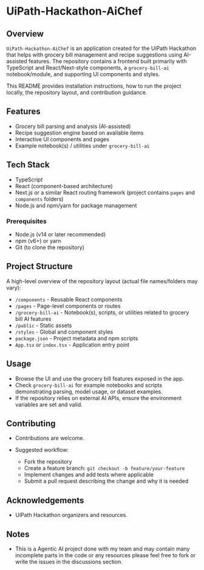 # UiPath-Hackathon-AiChef

## Overview

`UiPath-Hackathon-AiChef` is an application created for the UiPath Hackathon that helps with grocery bill management and recipe suggestions using AI-assisted features. The repository contains a frontend built primarily with TypeScript and React/Next-style components, a `grocery-bill-ai` notebook/module, and supporting UI components and styles.

This README provides installation instructions, how to run the project locally, the repository layout, and contribution guidance.

## Features

* Grocery bill parsing and analysis (AI-assisted)
* Recipe suggestion engine based on available items
* Interactive UI components and pages
* Example notebook(s) / utilities under `grocery-bill-ai`

## Tech Stack

* TypeScript
* React (component-based architecture)
* Next.js or a similar React routing framework (project contains `pages` and `components` folders)
* Node.js and npm/yarn for package management

### Prerequisites

* Node.js (v14 or later recommended)
* npm (v6+) or yarn
* Git (to clone the repository)

## Project Structure

A high-level overview of the repository layout (actual file names/folders may vary):

* `/components` - Reusable React components
* `/pages` - Page-level components or routes
* `/grocery-bill-ai` - Notebook(s), scripts, or utilities related to grocery bill AI features
* `/public` - Static assets
* `/styles` - Global and component styles
* `package.json` - Project metadata and npm scripts
* `App.tsx` or `index.tsx` - Application entry point

## Usage

* Browse the UI and use the grocery bill features exposed in the app.
* Check `grocery-bill-ai` for example notebooks and scripts demonstrating parsing, model usage, or dataset examples.
* If the repository relies on external AI APIs, ensure the environment variables are set and valid.

## Contributing

* Contributions are welcome.

* Suggested workflow:

  * Fork the repository
  * Create a feature branch: `git checkout -b feature/your-feature`
  * Implement changes and add tests where applicable
  * Submit a pull request describing the change and why it is needed

## Acknowledgements

* UiPath Hackathon organizers and resources.

## Notes

- This is a Agentic AI project done with my team and may contain many incomplete parts in the code or any resources please feel free to fork or write the issues in the discussions section. 


